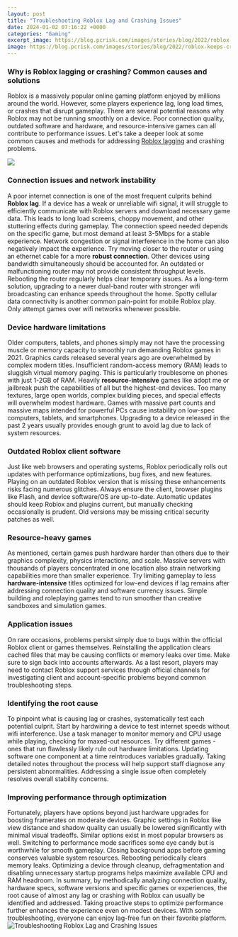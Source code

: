 ```yaml
---
layout: post
title: "Troubleshooting Roblox Lag and Crashing Issues"
date: 2024-01-02 07:16:22 +0000
categories: "Gaming"
excerpt_image: https://blog.pcrisk.com/images/stories/blog/2022/roblox-keeps-crashing/roblox-keeps-crashing.jpg
image: https://blog.pcrisk.com/images/stories/blog/2022/roblox-keeps-crashing/roblox-keeps-crashing.jpg
---
```


### Why is Roblox lagging or crashing? Common causes and solutions
Roblox is a massively popular online gaming platform enjoyed by millions around the world. However, some players experience lag, long load times, or crashes that disrupt gameplay. There are several potential reasons why Roblox may not be running smoothly on a device. Poor connection quality, outdated software and hardware, and resource-intensive games can all contribute to performance issues. Let's take a deeper look at some common causes and methods for addressing [Roblox lagging](https://store.fi.io.vn/chihuahua-dog-lover-mom-dad-funny-gift-idea3505-t-shirt) and crashing problems.

![](https://i.ytimg.com/vi/cflhi0vCKZM/maxresdefault.jpg)
### Connection issues and network instability
A poor internet connection is one of the most frequent culprits behind **Roblox lag**. If a device has a weak or unreliable wifi signal, it will struggle to efficiently communicate with Roblox servers and download necessary game data. This leads to long load screens, choppy movement, and other stuttering effects during gameplay. The connection speed needed depends on the specific game, but most demand at least 3-5Mbps for a stable experience. Network congestion or signal interference in the home can also negatively impact the experience. Try moving closer to the router or using an ethernet cable for a more **robust connection**. Other devices using bandwidth simultaneously should be accounted for.
An outdated or malfunctioning router may not provide consistent throughput levels. Rebooting the router regularly helps clear temporary issues. As a long-term solution, upgrading to a newer dual-band router with stronger wifi broadcasting can enhance speeds throughout the home. Spotty cellular data connectivity is another common pain-point for mobile Roblox play. Only attempt games over wifi networks whenever possible.
### Device hardware limitations 
Older computers, tablets, and phones simply may not have the processing muscle or memory capacity to smoothly run demanding Roblox games in 2021. Graphics cards released several years ago are overwhelmed by complex modern titles. Insufficient random-access memory (RAM) leads to sluggish virtual memory paging. This is particularly troublesome on phones with just 1-2GB of RAM. 
Heavily **resource-intensive** games like adopt me or jailbreak push the capabilities of all but the highest-end devices. Too many textures, large open worlds, complex building pieces, and special effects will overwhelm modest hardware. Games with massive part counts and massive maps intended for powerful PCs cause instability on low-spec computers, tablets, and smartphones. Upgrading to a device released in the past 2 years usually provides enough grunt to avoid lag due to lack of system resources. 
### Outdated Roblox client software
Just like web browsers and operating systems, Roblox periodically rolls out updates with performance optimizations, bug fixes, and new features. Playing on an outdated Roblox version that is missing these enhancements risks facing numerous glitches. Always ensure the client, browser plugins like Flash, and device software/OS are up-to-date. Automatic updates should keep Roblox and plugins current, but manually checking occasionally is prudent. Old versions may be missing critical security patches as well.
### Resource-heavy games
As mentioned, certain games push hardware harder than others due to their graphics complexity, physics interactions, and scale. Massive servers with thousands of players concentrated in one location also strain networking capabilities more than smaller experience. Try limiting gameplay to less **hardware-intensive** titles optimized for low-end devices if lag remains after addressing connection quality and software currency issues. Simple building and roleplaying games tend to run smoother than creative sandboxes and simulation games.
### Application issues
On rare occasions, problems persist simply due to bugs within the official Roblox client or games themselves. Reinstalling the application clears cached files that may be causing conflicts or memory leaks over time. Make sure to sign back into accounts afterwards. As a last resort, players may need to contact Roblox support services through official channels for investigating client and account-specific problems beyond common troubleshooting steps.
### Identifying the root cause 
To pinpoint what is causing lag or crashes, systematically test each potential culprit. Start by hardwiring a device to test internet speeds without wifi interference. Use a task manager to monitor memory and CPU usage while playing, checking for maxed-out resources. Try different games - ones that run flawlessly likely rule out hardware limitations. Updating software one component at a time reintroduces variables gradually. Taking detailed notes throughout the process will help support staff diagnose any persistent abnormalities. Addressing a single issue often completely resolves overall stability concerns.
### Improving performance through optimization
Fortunately, players have options beyond just hardware upgrades for boosting framerates on moderate devices. Graphic settings in Roblox like view distance and shadow quality can usually be lowered significantly with minimal visual tradeoffs. Similar options exist in most popular browsers as well. Switching to performance mode sacrifices some eye candy but is worthwhile for smooth gameplay. Closing background apps before gaming conserves valuable system resources. Rebooting periodically clears memory leaks. Optimizing a device through cleanup, defragmentation and disabling unnecessary startup programs helps maximize available CPU and RAM headroom.
In summary, by methodically analyzing connection quality, hardware specs, software versions and specific games or experiences, the root cause of almost any lag or crashing with Roblox can usually be identified and addressed. Taking proactive steps to optimize performance further enhances the experience even on modest devices. With some troubleshooting, everyone can enjoy lag-free fun on their favorite platform.
![Troubleshooting Roblox Lag and Crashing Issues](https://blog.pcrisk.com/images/stories/blog/2022/roblox-keeps-crashing/roblox-keeps-crashing.jpg)